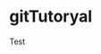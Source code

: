 # gitTutoryal
<!DOCTYPE html>
  <html>
    <head>
       <meta charset="utf-8">
       <litle>Test</litle>
    </head>


</html>
